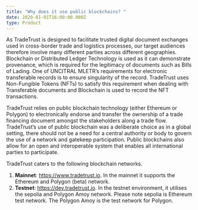 ```yaml
---
title: "Why does it use public blockchains? "
date: 2020-01-01T16:00:00.000Z
type: Product
---
```


As TradeTrust is designed to facilitate trusted digital document exchanges used in cross-border trade and logistics processes, our target audiences therefore involve many different parties across different geographies. Blockchain or Distributed Ledger Technology is used as it can demonstrate provenance, which is required for the legitimacy of documents such as Bills of Lading. One of UNCITRAL MLETR’s requirements for electronic transferable records is to ensure singularity of the record. TradeTrust uses Non-Fungible Tokens (NFTs) to satisfy this requirement when dealing with Transferable documents and Blockchain is used to record the NFT transactions.

TradeTrust relies on public blockchain technology (either Ethereum or Polygon) to electronically endorse and transfer the ownership of a trade financing document amongst the stakeholders along a trade flow. TradeTrust’s use of public blockchain was a deliberate choice as in a global setting, there should not be a need for a central authority or body to govern the use of a network and gatekeep participation. Public blockchains also allow for an open and interoperable system that enables all international parties to participate.

TradeTrust caters to the following blockchain networks.

1. **Mainnet**: <https://www.tradetrust.io>. In the mainnet it supports the Ethereum and Polygon (beta) network.
2. **Testnet**: <https://dev.tradetrust.io>. In the testnet environment, it utilises the sepolia and Polygon Amoy network. Please note sepolia is Ethereum test network. The Polygon Amoy is the test network for Polygon.
